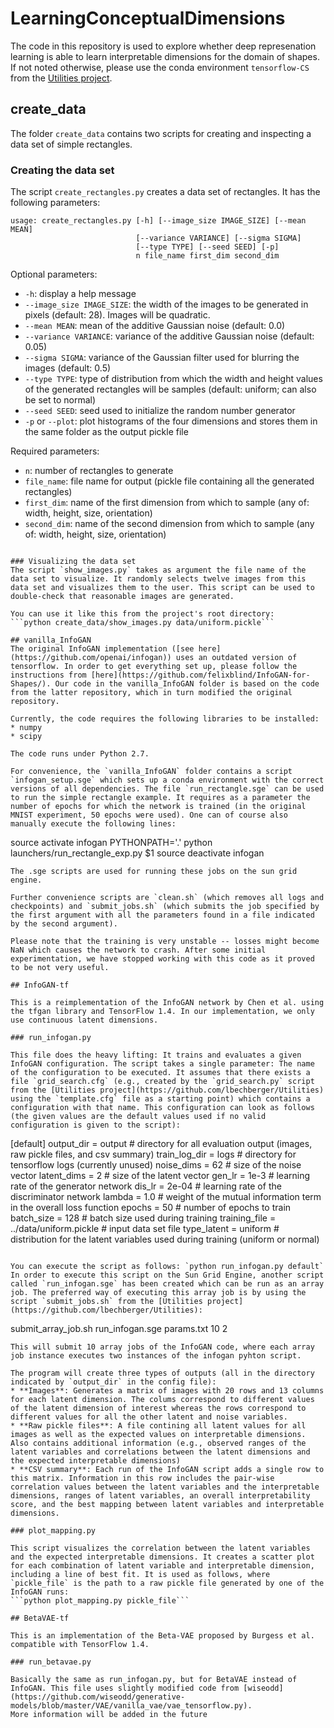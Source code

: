 # LearningConceptualDimensions

The code in this repository is used to explore whether deep represenation learning is able to learn interpretable dimensions for the domain of shapes. If not noted otherwise, please use the conda environment `tensorflow-CS` from the [Utilities project](https://github.com/lbechberger/Utilities).

## create_data

The folder `create_data` contains two scripts for creating and inspecting a data set of simple rectangles.

### Creating the data set

The script `create_rectangles.py` creates a data set of rectangles. It has the following parameters:
```
usage: create_rectangles.py [-h] [--image_size IMAGE_SIZE] [--mean MEAN]
                            [--variance VARIANCE] [--sigma SIGMA]
                            [--type TYPE] [--seed SEED] [-p]
                            n file_name first_dim second_dim
```
Optional parameters:
* `-h`: display a help message
* `--image_size IMAGE_SIZE`: the width of the images to be generated in pixels (default: 28). Images will be quadratic. 
* `--mean MEAN`: mean of the additive Gaussian noise (default: 0.0)
* `--variance VARIANCE`: variance of the additive Gaussian noise (default: 0.05)
* `--sigma SIGMA`: variance of the Gaussian filter used for blurring the images (default: 0.5)
* `--type TYPE`: type of distribution from which the width and height values of the generated rectangles will be samples (default: uniform; can also be set to normal)
* `--seed SEED`: seed used to initialize the random number generator
* `-p` or `--plot`: plot histograms of the four dimensions and stores them in the same folder as the output pickle file

Required parameters:
* `n`: number of rectangles to generate
* `file_name`: file name for output (pickle file containing all the generated rectangles)
* `first_dim`: name of the first dimension from which to sample (any of: width, height, size, orientation)
* `second_dim`: name of the second dimension from which to sample (any of: width, height, size, orientation)

```

### Visualizing the data set
The script `show_images.py` takes as argument the file name of the data set to visualize. It randomly selects twelve images from this data set and visualizes them to the user. This script can be used to double-check that reasonable images are generated.

You can use it like this from the project's root directory:
```python create_data/show_images.py data/uniform.pickle```

## vanilla_InfoGAN
The original InfoGAN implementation ([see here](https://github.com/openai/infogan)) uses an outdated version of tensorflow. In order to get everything set up, please follow the instructions from [here](https://github.com/felixblind/InfoGAN-for-Shapes/). Our code in the vanilla_InfoGAN folder is based on the code from the latter repository, which in turn modified the original repository.

Currently, the code requires the following libraries to be installed:
* numpy
* scipy

The code runs under Python 2.7.

For convenience, the `vanilla_InfoGAN` folder contains a script `infogan_setup.sge` which sets up a conda environment with the correct versions of all dependencies. The file `run_rectangle.sge` can be used to run the simple rectangle example. It requires as a parameter the number of epochs for which the network is trained (in the original MNIST experiment, 50 epochs were used). One can of course also manually execute the following lines:

```
source activate infogan
PYTHONPATH='.' python launchers/run_rectangle_exp.py $1
source deactivate infogan
```
The .sge scripts are used for running these jobs on the sun grid engine.

Further convenience scripts are `clean.sh` (which removes all logs and checkpoints) and `submit_jobs.sh` (which submits the job specified by the first argument with all the parameters found in a file indicated by the second argument).

Please note that the training is very unstable -- losses might become NaN which causes the network to crash. After some initial experimentation, we have stopped working with this code as it proved to be not very useful.

## InfoGAN-tf

This is a reimplementation of the InfoGAN network by Chen et al. using the tfgan library and TensorFlow 1.4. In our implementation, we only use continuous latent dimensions.

### run_infogan.py

This file does the heavy lifting: It trains and evaluates a given InfoGAN configuration. The script takes a single parameter: The name of the configuration to be executed. It assumes that there exists a file `grid_search.cfg` (e.g., created by the `grid_search.py` script from the [Utilities project](https://github.com/lbechberger/Utilities) using the `template.cfg` file as a starting point) which contains a configuration with that name. This configuration can look as follows (the given values are the default values used if no valid configuration is given to the script):

```
[default]
output_dir = output			# directory for all evaluation output (images, raw pickle files, and csv summary)
train_log_dir = logs			# directory for tensorflow logs (currently unused)
noise_dims = 62				# size of the noise vector
latent_dims = 2				# size of the latent vector
gen_lr = 1e-3				# learning rate of the generator network
dis_lr = 2e-04				# learning rate of the discriminator network
lambda = 1.0				# weight of the mutual information term in the overall loss function
epochs = 50				# number of epochs to train
batch_size = 128			# batch size used during training
training_file = ../data/uniform.pickle	# input data set file
type_latent = uniform			# distribution for the latent variables used during training (uniform or normal)
```

You can execute the script as follows: `python run_infogan.py default`
In order to execute this script on the Sun Grid Engine, another script called `run_infogan.sge` has been created which can be run as an array job. The preferred way of executing this array job is by using the script `submit_jobs.sh` from the [Utilities project](https://github.com/lbechberger/Utilities):
```
submit_array_job.sh run_infogan.sge params.txt 10 2
```
This will submit 10 array jobs of the InfoGAN code, where each array job instance executes two instances of the infogan pyhton script.

The program will create three types of outputs (all in the directory indicated by `output_dir` in the config file):
* **Images**: Generates a matrix of images with 20 rows and 13 columns for each latent dimension. The colums correspond to different values of the latent dimension of interest whereas the rows correspond to different values for all the other latent and noise variables.
* **Raw pickle files**: A file contining all latent values for all images as well as the expected values on interpretable dimensions. Also contains additional information (e.g., observed ranges of the latent variables and correlations between the latent dimensions and the expected interpretable dimensions)
* **CSV summary**: Each run of the InfoGAN script adds a single row to this matrix. Information in this row includes the pair-wise correlation values between the latent variables and the interpretable dimensions, ranges of latent variables, an overall interpretability score, and the best mapping between latent variables and interpretable dimensions.

### plot_mapping.py

This script visualizes the correlation between the latent variables and the expected interpretable dimensions. It creates a scatter plot for each combination of latent variable and interpretable dimension, including a line of best fit. It is used as follows, where `pickle_file` is the path to a raw pickle file generated by one of the InfoGAN runs:
```python plot_mapping.py pickle_file```

## BetaVAE-tf

This is an implementation of the Beta-VAE proposed by Burgess et al. compatible with TensorFlow 1.4. 

### run_betavae.py

Basically the same as run_infogan.py, but for BetaVAE instead of InfoGAN. This file uses slightly modified code from [wiseodd](https://github.com/wiseodd/generative-models/blob/master/VAE/vanilla_vae/vae_tensorflow.py). 
More information will be added in the future
